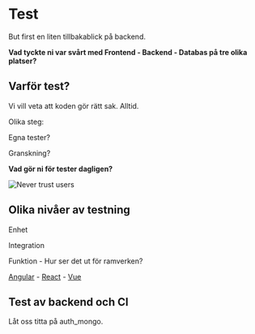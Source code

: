 # Test

But first en liten tillbakablick på backend.

**Vad tyckte ni var svårt med Frontend - Backend - Databas på tre olika platser?**



## Varför test?

Vi vill veta att koden gör rätt sak. Alltid.

Olika steg:

Egna tester?

Granskning?

**Vad gör ni för tester dagligen?**

![Never trust users](https://imgur.com/PhbIrcj)



## Olika nivåer av testning

Enhet

Integration

Funktion - Hur ser det ut för ramverken?

[Angular](https://angular.io/guide/testing) - [React](https://reactjs.org/docs/testing.html) - [Vue](https://vuejs.org/v2/guide/testing.html)



## Test av backend och CI

Låt oss titta på auth_mongo.
